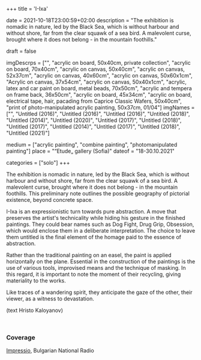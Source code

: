 +++
title = 'I-Ixa'

date = 2021-10-18T23:00:59+02:00
description = "The exhibition is nomadic in nature, led by the Black Sea, which is without harbour and without shore, far from the clear squawk of a sea bird. A malevolent curse, brought where it does not belong - in the mountain foothills."

draft = false

imgDescrps = ["", "acrylic on board, 50x40cm, private collection", "acrylic on board, 70x40cm", "acrylic on canvas, 50x40cm", "acrylic on canvas, 52x37cm", "acrylic on canvas, 40x60cm", "acrylic on canvas, 50x60x1cm", "Acrylic on canvas, 37x54cm", "acrylic on canvas, 50x40x1cm", "acrylic, latex and car paint on board, metal beads, 70x50cm", "acrylic and tempera on frame back, 36x50cm", "acrylic on board, 45x34cm", "acrylic on board, electrical tape, hair, pacading from Caprice Classic Wafers, 50x40cm", "print of photo-manipulated acrylic painting, 50x37cm, 01/04"]
imgNames = ["", "Untitled (2016)", "Untitled (2016)", "Untitled (2016)", "Untitled (2018)", "Untitled (2014)", "Untitled (2020)", "Untitled (2017)", "Untitled (2018)", "Untitled (2017)", "Untitled (2014)", "Untitled (2017)", "Untitled (2018)", "Untitled (2021)"]

medium = ["acrylic painting", "combine painting", "photomanipulated painting"]
place = "“Etude„ gallery (Sofia)"
dateof = "18-30.10.2021"

categories = ["solo"]
+++

The exhibition is nomadic in nature, led by the Black Sea, which is without harbour and without shore, far from the clear squawk of a sea bird. A malevolent curse, brought where it does not belong - in the mountain foothills. This preliminary note outlines the possible geography of pictorial existence, beyond concrete space.

I-Ixa is an expressionistic turn towards pure abstraction. A move that preserves the artist's technicality while hiding his gesture in the finished paintings. They could bear names such as Dog Fight, Drug Grip, Obsession, which would enclose them in a deliberate interpretation. The choice to leave them untitled is the final element of the homage paid to the essence of abstraction.

Rather than the traditional painting on an easel, the paint is applied horizontally on the plane. Essential in the construction of the paintings is the use of various tools, improvised means and the technique of masking. In this regard, it is important to note the moment of their recycling, giving materiality to the works.

Like traces of a wandering spirit, they anticipate the gaze of the other, their viewer, as a witness to devastation. 

(text Hristo Kaloyanov)

&nbsp;

### Coverage
[Impressio](https://impressio.dir.bg/palitra/sledi-ot-brodesht-duh-i-iksa-ot-nikola-stoyanov), Bulgarian National Radio